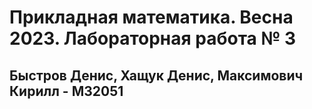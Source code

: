# Прикладная математика. Весна 2023. Лабораторная работа № 3
## Быстров Денис, Хащук Денис, Максимович Кирилл - М32051
